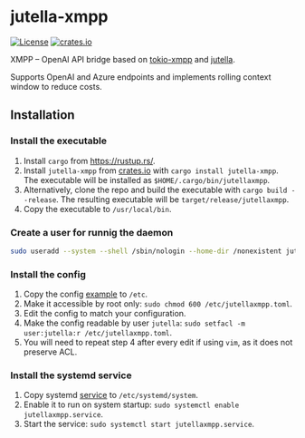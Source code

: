 # jutella-xmpp

[![License](https://img.shields.io/badge/License-MIT-blue.svg)](https://github.com/dmitry-markin/jutella-xmpp/blob/master/LICENSE) [![crates.io](https://img.shields.io/crates/v/jutella-xmpp.svg)](https://crates.io/crates/jutella-xmpp)

XMPP – OpenAI API bridge based on [tokio-xmpp](https://docs.rs/tokio-xmpp/latest/tokio_xmpp/) and [jutella](https://github.com/dmitry-markin/jutella).

Supports OpenAI and Azure endpoints and implements rolling context window to reduce costs.

## Installation

### Install the executable

1. Install `cargo` from https://rustup.rs/.
2. Install `jutella-xmpp` from [crates.io](https://crates.io/crates/jutella-xmpp) with `cargo install jutella-xmpp`.  
   The executable will be installed as `$HOME/.cargo/bin/jutellaxmpp`.
3. Alternatively, clone the repo and build the executable with `cargo build --release`. The resulting executable will be `target/release/jutellaxmpp`.
4. Copy the executable to `/usr/local/bin`.

### Create a user for runnig the daemon

```bash
sudo useradd --system --shell /sbin/nologin --home-dir /nonexistent jutella
```

### Install the config

1. Copy the config [example](https://github.com/dmitry-markin/jutella-xmpp/blob/master/config/jutellaxmpp.toml) to `/etc`.
2. Make it accessible by root only: `sudo chmod 600 /etc/jutellaxmpp.toml`.
3. Edit the config to match your configuration.
4. Make the config readable by user `jutella`: `sudo setfacl -m user:jutella:r /etc/jutellaxmpp.toml`.
5. You will need to repeat step 4 after every edit if using `vim`, as it does not preserve ACL.

### Install the systemd service

1. Copy systemd [service](https://github.com/dmitry-markin/jutella-xmpp/blob/master/systemd/jutellaxmpp.service) to `/etc/systemd/system`.
2. Enable it to run on system startup: `sudo systemctl enable jutellaxmpp.service`.
3. Start the service: `sudo systemctl start jutellaxmpp.service`.
